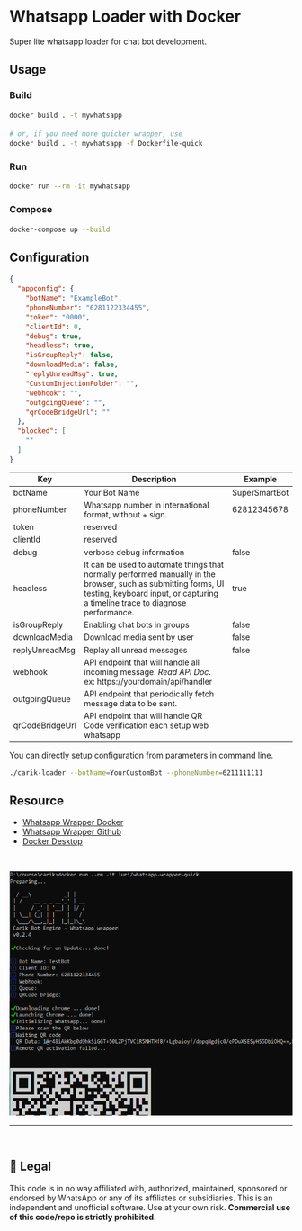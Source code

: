 # Whatsapp Loader with Docker

Super lite whatsapp loader for chat bot development.

## Usage

### Build

```bash
docker build . -t mywhatsapp

# or, if you need more quicker wrapper, use 
docker build . -t mywhatsapp -f Dockerfile-quick

```

### Run

```bash
docker run --rm -it mywhatsapp
```

### Compose

```bash
docker-compose up --build
```

## Configuration

```json
{
  "appconfig": {
    "botName": "ExampleBot",
    "phoneNumber": "6281122334455",
    "token": "0000",
    "clientId": 0,
    "debug": true,
    "headless": true,
    "isGroupReply": false,
    "downloadMedia": false,
    "replyUnreadMsg": true,
    "CustomInjectionFolder": "",
    "webhook": "",
    "outgoingQueue": "",
    "qrCodeBridgeUrl": ""
  },
  "blocked": [
    ""
  ]
}
```

| Key | Description | Example |
|---|---|---|
| botName | Your Bot Name | SuperSmartBot |
| phoneNumber | Whatsapp number in international format, without + sign. | 62812345678 |
| token | reserved ||
| clientId | reserved ||
| debug | verbose debug information | false |
| headless | It can be used to automate things that normally performed manually in the browser, such as submitting forms, UI testing, keyboard input, or capturing a timeline trace to diagnose performance. | true |
| isGroupReply | Enabling chat bots in groups | false |
| downloadMedia | Download media sent by user | false |
| replyUnreadMsg | Replay all unread messages  | false |
| webhook | API endpoint that will handle all incoming message. _Read API Doc_.<br>ex: https://yourdomain/api/handler | |
| outgoingQueue | API endpoint that periodically fetch message data to be sent. | |
| qrCodeBridgeUrl | API endpoint that will handle QR Code verification each setup web whatsapp | |

You can directly setup configuration from parameters in command line.

```bash
./carik-loader --botName=YourCustomBot --phoneNumber=6211111111
```

## Resource

- [Whatsapp Wrapper Docker](https://hub.docker.com/u/luri)
- [Whatsapp Wrapper Github](https://github.com/luridarmawan/whatsapp-bot-docker)
- [Docker Desktop](https://www.docker.com/products/docker-desktop)

<br>

![Carik Bot](docs/screenshot.png)

<hr>
<br>

## 📃 Legal
This code is in no way affiliated with, authorized, maintained, sponsored or endorsed by WhatsApp or any of its affiliates or subsidiaries. This is an independent and unofficial software. Use at your own risk.
**Commercial use of this code/repo is strictly prohibited.**
